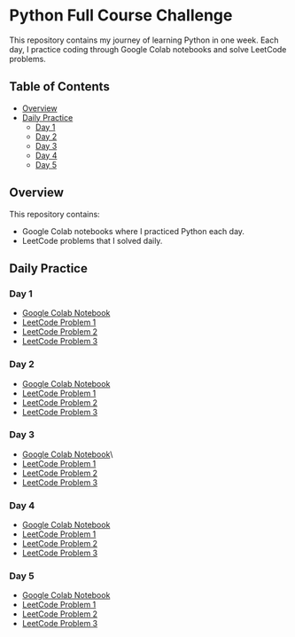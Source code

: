 # Python Full Course Challenge

This repository contains my journey of learning Python in one week. Each day, I practice coding through Google Colab notebooks and solve LeetCode problems.

## Table of Contents

- [Overview](#overview)
- [Daily Practice](#daily-practice)
  - [Day 1](#day-1)
  - [Day 2](#day-2)
  - [Day 3](#day-3)
  - [Day 4](#day-4)
  - [Day 5](#day-5)

## Overview

This repository contains:

- Google Colab notebooks where I practiced Python each day.
- LeetCode problems that I solved daily.

## Daily Practice

### Day 1

- [Google Colab Notebook](colab/day1.ipynb)
- [LeetCode Problem 1](leetcode/problem1)
- [LeetCode Problem 2](leetcode/problem2)
- [LeetCode Problem 3](leetcode/problem3)

### Day 2

- [Google Colab Notebook](colab/day2.ipynb)
- [LeetCode Problem 1](leetcode/problem4)
- [LeetCode Problem 2](leetcode/problem5)
- [LeetCode Problem 3](leetcode/problem6)

### Day 3

- [Google Colab Notebook](colab/day3.ipynb)\
- [LeetCode Problem 1](leetcode/problem7)
- [LeetCode Problem 2](leetcode/problem8)
- [LeetCode Problem 3](leetcode/problem9)

### Day 4

- [Google Colab Notebook](colab/day4.ipynb)
- [LeetCode Problem 1](leetcode/problem10)
- [LeetCode Problem 2](leetcode/problem11)
- [LeetCode Problem 3](leetcode/problem12)

### Day 5

- [Google Colab Notebook](colab/day5.ipynb)
- [LeetCode Problem 1](leetcode/problem13)
- [LeetCode Problem 2](leetcode/problem14)
- [LeetCode Problem 3](leetcode/problem15)
